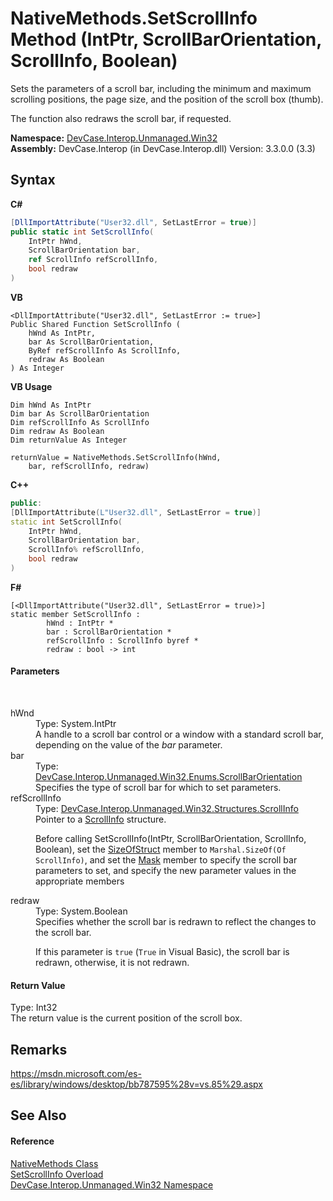# NativeMethods.SetScrollInfo Method (IntPtr, ScrollBarOrientation, ScrollInfo, Boolean)
 

Sets the parameters of a scroll bar, including the minimum and maximum scrolling positions, the page size, and the position of the scroll box (thumb). 

 The function also redraws the scroll bar, if requested.

**Namespace:**&nbsp;<a href="N_DevCase_Interop_Unmanaged_Win32">DevCase.Interop.Unmanaged.Win32</a><br />**Assembly:**&nbsp;DevCase.Interop (in DevCase.Interop.dll) Version: 3.3.0.0 (3.3)

## Syntax

**C#**<br />
``` C#
[DllImportAttribute("User32.dll", SetLastError = true)]
public static int SetScrollInfo(
	IntPtr hWnd,
	ScrollBarOrientation bar,
	ref ScrollInfo refScrollInfo,
	bool redraw
)
```

**VB**<br />
``` VB
<DllImportAttribute("User32.dll", SetLastError := true>]
Public Shared Function SetScrollInfo ( 
	hWnd As IntPtr,
	bar As ScrollBarOrientation,
	ByRef refScrollInfo As ScrollInfo,
	redraw As Boolean
) As Integer
```

**VB Usage**<br />
``` VB Usage
Dim hWnd As IntPtr
Dim bar As ScrollBarOrientation
Dim refScrollInfo As ScrollInfo
Dim redraw As Boolean
Dim returnValue As Integer

returnValue = NativeMethods.SetScrollInfo(hWnd, 
	bar, refScrollInfo, redraw)
```

**C++**<br />
``` C++
public:
[DllImportAttribute(L"User32.dll", SetLastError = true)]
static int SetScrollInfo(
	IntPtr hWnd, 
	ScrollBarOrientation bar, 
	ScrollInfo% refScrollInfo, 
	bool redraw
)
```

**F#**<br />
``` F#
[<DllImportAttribute("User32.dll", SetLastError = true)>]
static member SetScrollInfo : 
        hWnd : IntPtr * 
        bar : ScrollBarOrientation * 
        refScrollInfo : ScrollInfo byref * 
        redraw : bool -> int 

```


#### Parameters
&nbsp;<dl><dt>hWnd</dt><dd>Type: System.IntPtr<br />A handle to a scroll bar control or a window with a standard scroll bar, depending on the value of the *bar* parameter.</dd><dt>bar</dt><dd>Type: <a href="T_DevCase_Interop_Unmanaged_Win32_Enums_ScrollBarOrientation">DevCase.Interop.Unmanaged.Win32.Enums.ScrollBarOrientation</a><br />Specifies the type of scroll bar for which to set parameters.</dd><dt>refScrollInfo</dt><dd>Type: <a href="T_DevCase_Interop_Unmanaged_Win32_Structures_ScrollInfo">DevCase.Interop.Unmanaged.Win32.Structures.ScrollInfo</a><br />Pointer to a <a href="T_DevCase_Interop_Unmanaged_Win32_Structures_ScrollInfo">ScrollInfo</a> structure. 

 Before calling SetScrollInfo(IntPtr, ScrollBarOrientation, ScrollInfo, Boolean), set the <a href="F_DevCase_Interop_Unmanaged_Win32_Structures_ScrollInfo_SizeOfStruct">SizeOfStruct</a> member to `Marshal.SizeOf(Of ScrollInfo)`, and set the <a href="F_DevCase_Interop_Unmanaged_Win32_Structures_ScrollInfo_Mask">Mask</a> member to specify the scroll bar parameters to set, and specify the new parameter values in the appropriate members</dd><dt>redraw</dt><dd>Type: System.Boolean<br />Specifies whether the scroll bar is redrawn to reflect the changes to the scroll bar. 

 If this parameter is `true` (`True` in Visual Basic), the scroll bar is redrawn, otherwise, it is not redrawn.</dd></dl>

#### Return Value
Type: Int32<br />The return value is the current position of the scroll box.

## Remarks
<a href="https://msdn.microsoft.com/es-es/library/windows/desktop/bb787595%28v=vs.85%29.aspx" target="_blank">https://msdn.microsoft.com/es-es/library/windows/desktop/bb787595%28v=vs.85%29.aspx</a>

## See Also


#### Reference
<a href="T_DevCase_Interop_Unmanaged_Win32_NativeMethods">NativeMethods Class</a><br /><a href="Overload_DevCase_Interop_Unmanaged_Win32_NativeMethods_SetScrollInfo">SetScrollInfo Overload</a><br /><a href="N_DevCase_Interop_Unmanaged_Win32">DevCase.Interop.Unmanaged.Win32 Namespace</a><br />